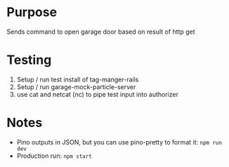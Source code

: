 # Purpose

Sends command to open garage door based on result of http get

# Testing

1. Setup / run test install of tag-manger-rails
2. Setup / run garage-mock-particle-server
2. use cat and netcat (nc) to pipe test input into authorizer

# Notes

- Pino outputs in JSON, but you can use pino-pretty to format it:
```npm run dev```
- Production run: ```npm start```
